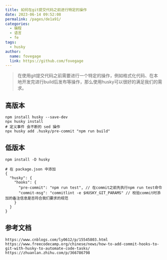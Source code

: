 ```yaml
---
title: 如何在git提交代码之前进行特定的操作
date: 2023-06-14 09:52:08
permalink: /pages/de1a91/
categories:
  - 编程
  - 语言
  - fe
tags:
  - husky
author: 
  name: fovegage
  link: https://github.com/fovegage
---
```

> 在使用git提交代码之前需要进行一个特定的操作，例如格式化代码、在本地开发完进行build后发布等操作，那么使用husky可以很好的满足我们的需求。

## 高版本

```
npm install husky --save-dev 
npx husky install
# 定义事件 会不断的 sed 操作
npx husky add .husky/pre-commit "npm run build" 
```

## 低版本

```
npm install -D husky

# 在 package.json 中添加
{
  "husky": {
    "hooks": {
      "pre-commit": "npm run test", // 在commit之前先执行npm run test命令
      "commit-msg": "commitlint -e $HUSKY_GIT_PARAMS" // 校验commit时添加的备注信息是否符合我们要求的规范
    }
  }
}
```

## 参考文档

```
https://www.cnblogs.com/ly0612/p/15545803.html
https://www.freecodecamp.org/chinese/news/how-to-add-commit-hooks-to-git-with-husky-to-automate-code-tasks/
https://zhuanlan.zhihu.com/p/366786798
```